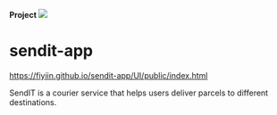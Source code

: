 ****Project**** ![](https://img.shields.io/badge/complete-20%25-brightgreen.svg)
# sendit-app

https://fiyiin.github.io/sendit-app/UI/public/index.html

SendIT is a courier service that helps users deliver parcels to different destinations. 
